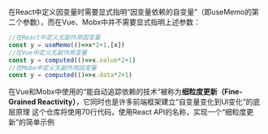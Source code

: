 在React中定义因变量时需要显式指明“因变量依赖的自变量”（即useMemo的第二个参数），而在Vue、Mobx中并不需要显式指明上述参数：
```js
//在React中定义无副作用因变量
const y = useMemo(()=>x*2+1,[x])
//在Vue中定义无副作用变量
const y = computed(()=>x.value*2+1)
//在Mobx中定义无副作用因变量
const y = computed(()=>x.data*2+1)
```

在Vue和Mobx中使用的“能自动追踪依赖的技术”被称为**细粒度更新（Fine-Grained Reactivity）**，它同时也是许多前端框架建立“自变量变化到UI变化”的底层原理
这个仓库将使用70行代码，使用React API的名称，实现一个“细粒度更新”的简单示例